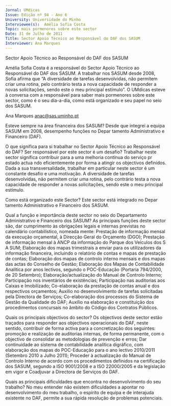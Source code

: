 ```yaml
---
Jornal: UMdicas
Issue: Edição nº 94 - Ano 6
University: Universidade do Minho
Interviewee(s):  Amélia Sofia Costa
Topic: mais pormenores sobre este sector
Date: 31 de Julho de 2011
Title: Sector Apoio Técnico ao Responsável do DAF dos SASUM
Interviewer: Ana Marques
---
```


Sector Apoio Técnico ao Responsável do DAF dos SASUM

 Amélia Sofia Costa é a responsável do Sector Apoio Técnico ao
Responsável do DAF dos SASUM. A trabalhar nos SASUM desde
2008, Sofia afirma que “A diversidade de tarefas desenvolvidas,
não permitem criar uma rotina, pelo contrário testa a nova
capacidade de responder a novas solicitações, sendo este o meu
principal estímulo”. O UMdicas esteve à conversa com a
responsável para saber mais pormenores sobre este sector,
como é o seu dia-a-dia, como está organizado e seu papel no seio
dos SASUM.

Ana Marques
anac@sas.uminho.pt

Esteve sempre na área financeira dos
SASUM?
Desde que integrei a equipa SASUM em
2008, desempenho funções no
Depar tamento Administrativo e
Financeiro (DAF).

O que significa para si trabalhar no
Sector Apoio Técnico ao Responsável
do DAF? Ser responsável por este
sector é um desafio?
Trabalhar neste sector significa
contribuir para a uma melhoria contínua
do serviço pr estado actua ndo
eficientemente por forma a atingir os
objectivos definidos.
Dada a sua transversalidade, trabalhar
em particular neste sector é um
constante desafio e uma motivação. A
diversidade de tarefas desenvolvidas,
não permitem criar uma rotina, pelo
contrário testa a nova capacidade de
responder a novas solicitações, sendo
este o meu principal estímulo.

Como está organizado este Sector?
Este sector está integrado no
Depar tamento Administrativo e
Financeiro dos SASUM.

Qual a função e importância deste
sector no seio do Departamento
Administrativo e Financeiro dos
SASUM?
As principais funções deste sector são,
dar cumprimento às obrigações legais e
internas previstas no calendário
contabilístico, nomeada mente:
Prestação de informação mensal da
execução orçamental, à Direcção Geral
do Orçamento (DGO); Prestação de
informação mensal à ANCP da
informação do Parque dos Veículos dos
S A SUM; Elaboração dos mapas
trimestrais a enviar para os utilizadores
da informação financeira, incluindo o
relatório de contas e mapas de
prestação de contas; Elaboração dos
mapas de controlo interno mensais e
dos mapas das actas do Conselho de
Gestão; Elaboração dos Mapas de
Contabilidade Analítica por anos
lectivos, segundo o POC-Educação
(Portaria 794/2000, de 20 Setembro);
Elaboração/actualização do Manual de
Controlo Interno; Participação nos
inventários de existências; Participação
nas auditorias aos Caixas e Imobilizado;
Co-elaboração da prestação de contas
anual e dos respectivos orçamentos;
Auxilio no desenvolvimento de tarefas
solicitadas pela Directora de Serviços;
Co-elaboração dos processos do
Sistema de Gestão da Qualidade do DAF;
Auxílio na elaboração e constituição dos
procedimentos concursais no âmbito
do Código dos Contratos Públicos.

Quais os principais objectivos do
sector?
Os objectivos deste sector estão
traçados para responder aos objectivos
operacionais do DAF, neste sentido,
contribuir de forma activa para a
concretização dos seguintes: promoção
e realização de auditorias internas, de
forma permanente, com o objectivo de
consolidar as metodologias de
prevenção e erros; Dar continuidade ao
sistema de contabilidade analítica
digráfico, com elaboração dos mapas do
POC-Educação para o ano lectivo
2010/2011 (Setembro 2010 a Julho
2011); Proceder à actualização do
Manual de Controlo Interno de acordo
com os procedimentos definidos na
certificação dos SASUM, segundo a ISO
9001/2008 e a ISO 22000/2005 e da
legislação em vigor e Coadjuvar a
Directora de Serviços do DAF.

Quais as principais dificuldades que
encontra no desenvolvimento do seu
trabalho?
No meu entender não existem
dificuldades a apontar no
desenvolvimento do meu trabalho, o
espírito de equipa e de interajuda
existente no DAF, permite a sua rápida
resolução de problemas potenciais.